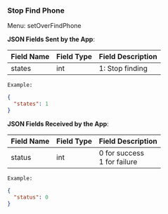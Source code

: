 ### Stop Find Phone

Menu: setOverFindPhone

**JSON Fields Sent by the App**:

| Field Name | Field Type | Field Description |
| ---------- | ---------- | ----------------- |
| states     | int        | 1: Stop finding   |

`Example:`

```json
{
  "states": 1
}
```



**JSON Fields Received by the App**:

| Field Name | Field Type | Field Description |
| ---------- | ---------- | ----------------- |
| status     | int        | 0 for success<br />1 for failure |

`Example:`

```json
{
  "status": 0
}
```